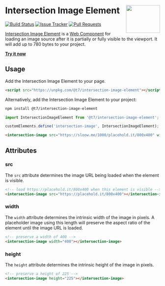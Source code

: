# Intersection Image Element [<img src="https://t7.github.io/web-components/web_components-logo.svg" alt="" width="110" height="90" align="right">][Intersection Image Element]

[![Build Status][cli-img]][cli-url]
[![Issue Tracker][git-img]][git-url]
[![Pull Requests][gpr-img]][gpr-url]

[Intersection Image Element] is a [Web Component] for loading an image source
after it is partially or fully visible to the viewport. It will add up to 780
bytes to your project.

**[Try it now](https://t7.github.io/web-components/intersection-image-element/)**

## Usage

Add the Intersection Image Element to your page.

```html
<script src="https://unpkg.com/@t7/intersection-image-element"></script>
```

Alternatively, add the Intersection Image Element to your project:

```sh
npm install @t7/intersection-image-element
```

```js
import IntersectionImageElement from '@t7/intersection-image-element';

customElements.define('intersection-image', IntersectionImageElement);
```

```html
<intersection-image src="https://sloow.me/1000/placehold.it/800x400" width="400" height="200"></intersection-image>
```

## Attributes

### src

The `src` attribute determines the image URL being loaded when the element is
visible.

```html
<!-- load https://placehold.it/800x400 when this element is visible -->
<intersection-image src="https://placehold.it/800x400"></intersection-image>
```

### width

The `width` attribute determines the intrinsic width of the image in pixels. A
placeholder image using this length will preserve the aspect ratio of the
element until the image URL is loaded.

```html
<!-- preserve a width of 400 -->
<intersection-image width="400"></intersection-image>
```

### height

The `height` attribute determines the intrinsic height of the image in pixels.

```html
<!-- preserve a height of 225 -->
<intersection-image height="225"></intersection-image>
```

[Intersection Image Element]: https://github.com/t7/web-components/tree/master/packages/intersection-image-element
[Web Component]: https://github.com/t7/web-components

[cli-img]: https://img.shields.io/travis/t7/web-components/master.svg
[cli-url]: https://travis-ci.org/t7/web-components
[git-img]: https://img.shields.io/github/issues-raw/t7/web-components.svg
[git-url]: https://github.com/t7/web-components/issues
[gpr-img]: https://img.shields.io/github/issues-pr-raw/t7/web-components.svg
[gpr-url]: https://github.com/t7/web-components/pulls
